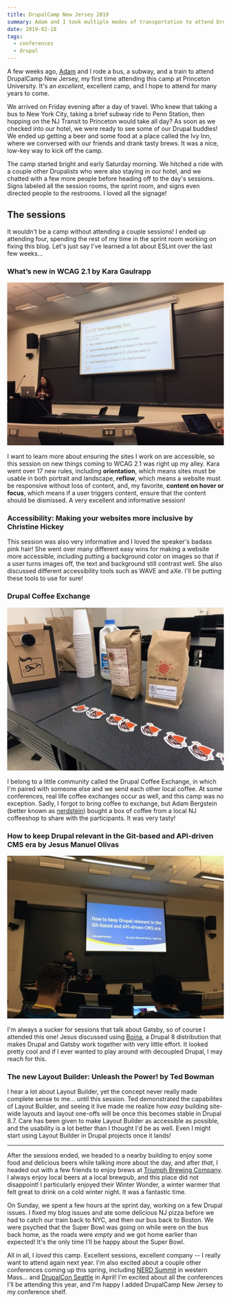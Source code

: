 ```yaml
---
title: DrupalCamp New Jersey 2019
summary: Adam and I took multiple modes of transportation to attend DrupalCamp New Jersey, and we enjoyed time with friends, awesome sessions, and fantastic local brews.
date: 2019-02-18
tags:
  - conferences
  - drupal
---
```


A few weeks ago, [Adam](https://phenaproxima.net) and I rode a bus, a subway, and a train to attend DrupalCamp New Jersey, my first time attending this camp at Princeton University. It's an _excellent_, excellent camp, and I hope to attend for many years to come.

We arrived on Friday evening after a day of travel. Who knew that taking a bus to New York City, taking a brief subway ride to Penn Station, then hopping on the NJ Transit to Princeton would take all day? As soon as we checked into our hotel, we were ready to see some of our Drupal buddies! We ended up getting a beer and some food at a place called the Ivy Inn, where we conversed with our friends and drank tasty brews. It was a nice, low-key way to kick off the camp.

The camp started bright and early Saturday morning. We hitched a ride with a couple other Drupalists who were also staying in our hotel, and we chatted with a few more people before heading off to the day's sessions. Signs labeled all the session rooms, the sprint room, and signs even directed people to the restrooms. I loved all the signage!

## The sessions

It wouldn't be a camp without attending a couple sessions! I ended up attending four, spending the rest of my time in the sprint room working on fixing this blog. Let's just say I've learned a lot about ESLint over the last few weeks...

### What’s new in WCAG 2.1 by Kara Gaulrapp

![A woman speaking in front of a group of people.](../../images/a11y.jpg)

I want to learn more about ensuring the sites I work on are accessible, so this session on new things coming to WCAG 2.1 was right up my alley. Kara went over 17 new rules, including **orientation**, which means sites must be usable in both portrait and landscape, **reflow**, which means a website must be responsive without loss of content, and, my favorite, **content on hover or focus**, which means if a user triggers content, ensure that the content should be dismissed. A very excellent and informative session!

### Accessibility: Making your websites more inclusive by Christine Hickey

This session was also very informative and I loved the speaker's badass pink hair! She went over many different easy wins for making a website more accessible, including putting a background color on images so that if a user turns images off, the text and background still contrast well. She also discussed different accessibility tools such as WAVE and aXe. I'll be putting these tools to use for sure!

### Drupal Coffee Exchange

![Coffee bags on a table in a conference room.](../../images/coffee-exchange.jpg)

I belong to a little community called the Drupal Coffee Exchange, in which I'm paired with someone else and we send each other local coffee. At some conferences, real life coffee exchanges occur as well, and this camp was no exception. Sadly, I forgot to bring coffee to exchange, but Adam Bergstein (better known as [nerdstein](https://www.drupal.org/u/nerdstein)) bought a box of coffee from a local NJ coffeeshop to share with the participants. It was very tasty!

### How to keep Drupal relevant in the Git-based and API-driven CMS era by Jesus Manuel Olivas

![A man speaking in front of a group of people.](../../images/drupal-relevant-git.jpg)

I'm always a sucker for sessions that talk about Gatsby, so of course I attended this one! Jesus discussed using [Boina](https://github.com/weknowinc/drupal-boina), a Drupal 8 distribution that makes Drupal and Gatsby work together with very little effort. It looked pretty cool and if I ever wanted to play around with decoupled Drupal, I may reach for this.

### The new Layout Builder: Unleash the Power! by Ted Bowman

I hear a lot about Layout Builder, yet the concept never really made complete sense to me... until this session. Ted demonstrated the capabilites of Layout Builder, and seeing it live made me realize how _easy_ building site-wide layouts and layout one-offs will be once this becomes stable in Drupal 8.7. Care has been given to make Layout Builder as accessible as possible, and the usability is a lot better than I thought I'd be as well. Even I might start using Layout Builder in Drupal projects once it lands!

---

After the sessions ended, we headed to a nearby building to enjoy some food and delicious beers while talking more about the day, and after _that_, I headed out with a few friends to enjoy brews at [Triumph Brewing Company](https://www.triumphbrewing.com/). I always enjoy local beers at a local brewpub, and this place did not disappoint! I particularly enjoyed their Winter Wonder, a winter warmer that felt great to drink on a cold winter night. It was a fantastic time.

On Sunday, we spent a few hours at the sprint day, working on a few Drupal issues. I fixed my blog issues and ate some delicious NJ pizza before we had to catch our train back to NYC, and then our bus back to Boston. We were psyched that the Super Bowl was going on while were on the bus back home, as the roads were _empty_ and we got home earlier than expected! It's the only time I'll be happy about the Super Bowl.

All in all, I _loved_ this camp. Excellent sessions, excellent company -- I really want to attend again next year. I'm also excited about a couple other conferences coming up this spring, including [NERD Summit](http://nerdsummit.org/) in western Mass... and [DrupalCon Seattle](https://events.drupal.org/seattle2019) in April! I'm excited about all the conferences I'll be attending this year, and I'm happy I added DrupalCamp New Jersey to my conference shelf.
